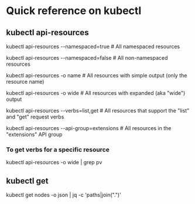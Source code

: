 # Quick reference on kubectl

## kubectl api-resources

kubectl api-resources --namespaced=true      # All namespaced resources

kubectl api-resources --namespaced=false     # All non-namespaced resources

kubectl api-resources -o name                # All resources with simple output (only the resource name)

kubectl api-resources -o wide                # All resources with expanded (aka "wide") output

kubectl api-resources --verbs=list,get       # All resources that support the "list" and "get" request verbs

kubectl api-resources --api-group=extensions # All resources in the "extensions" API group

### To get verbs for a specific resource

kubectl api-resources -o wide | grep pv 

##  kubectl get
kubectl get nodes -o json | jq -c 'paths|join(".")'

